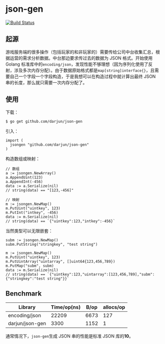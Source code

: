 # json-gen

[![Build Status](https://travis-ci.org/darjun/json-gen.svg?branch=master)](https://travis-ci.org/darjun/json-gen)

## 起源

游戏服务端的很多操作（包括玩家的和非玩家的）需要传给公司中台收集汇总，根据运营的需求分析数据。中台那边要求传过去的数据为 JSON 格式。开始使用 Golang 标准库中的`encoding/json`，发现性能不够理想（因为序列化使用了反射，涉及多次内存分配）。由于数据原始格式都是`map[string]interface{}`，且需要自己一个字段一个字段构造，于是我想可以在构造过程中就计算出最终 JSON 串的长度，那么就只需要一次内存分配了。

## 使用

下载：

```
$ go get github.com/darjun/json-gen
```

引入：

```
import (
  jsongen "github.com/darjun/json-gen"
)
```

构造数组或映射：

```
// 数组
a := jsongen.NewArray()
a.AppendUint(123)
a.AppendInt(-456)
data := a.Serialize(nil)
// string(data) == "[123,-456]"

// 映射
m := jsongen.NewMap()
m.PutUint("uintkey", 123)
m.PutInt("intkey", -456)
data := m.Serialize(nil)
// string(data) == `{"uintkey":123,"intkey":-456}`
```

当然类型可以无限嵌套：

```
subm := jsongen.NewMap()
subm.PutString("stringkey", "test string")

m := jsongen.NewMap()
m.PutUint("uintkey", 123)
m.PutUintArray("uintarray", []uint64{123,456,789})
m.PutMap("subm", subm)
data := m.Serialize(nil)
// string(data) == `{"uintkey":123,"uintarray":[123,456,789],"subm":{"stringkey":"test string"}}`
```

## Benchmark

| Library | Time/op(ns) |   B/op   | allocs/op |
|---------|---------|----------|-----------|
| encoding/json | 22209 | 6673 | 127 |
| darjun/json-gen | 3300 | 1152 | 1 |

通常情况下，`json-gen`生成 JSON 串的性能是标准 JSON 库的**10**。
